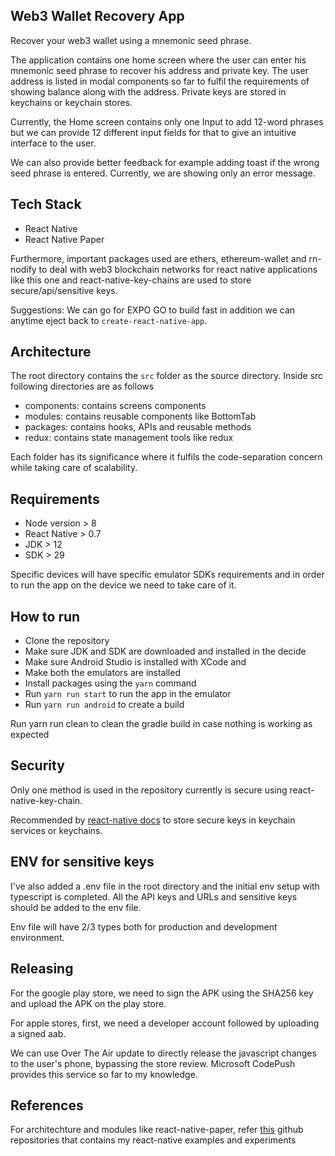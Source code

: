 ## Web3 Wallet Recovery App
Recover your web3 wallet using a mnemonic seed phrase. 

The application contains one home screen where the user can enter his mnemonic seed phrase to recover his address and private key. The user address is listed in modal components so far to fulfil the requirements of showing balance along with the address. Private keys are stored in keychains or keychain stores.

Currently, the Home screen contains only one Input to add 12-word phrases but we can provide 12 different input fields for that to give an intuitive interface to the user.

We can also provide better feedback for example adding toast if the wrong seed phrase is entered. Currently, we are showing only an error message.

## Tech Stack
- React Native
- React Native Paper

Furthermore, important packages used are ethers, ethereum-wallet and rn-nodify to deal with web3 blockchain networks for react native applications like this one and react-native-key-chains are used to store secure/api/sensitive keys.

Suggestions: We can go for EXPO GO to build fast in addition we can anytime eject back to `create-react-native-app`.

## Architecture
The root directory contains the `src` folder as the source directory. 
Inside src following directories are as follows
- components: contains screens components
- modules: contains reusable components like BottomTab
- packages: contains hooks, APIs and reusable methods
- redux: contains state management tools like redux

Each folder has its significance where it fulfils the code-separation concern while taking care of scalability. 

## Requirements

- Node version > 8
- React Native > 0.7
- JDK > 12
- SDK > 29

Specific devices will have specific emulator SDKs requirements and in order to run the app on the device we need to take care of it.

## How to run
- Clone the repository
- Make sure JDK and SDK are downloaded and installed in the decide
- Make sure Android Studio is installed with XCode and 
- Make both the emulators are installed
- Install packages using the `yarn` command
- Run `yarn run start` to run the app in the emulator
- Run `yarn run android` to create a build

Run yarn run clean to clean the gradle build in case nothing is working as expected

## Security 
Only one method is used in the repository currently is secure using react-native-key-chain. 

Recommended by [react-native docs](https://reactnative.dev/docs/security#storing-sensitive-info) to store secure keys in keychain services or keychains.

## ENV for sensitive keys 
I've also added a .env file in the root directory and the initial env setup with typescript is completed. All the API keys and URLs and sensitive keys should be added to the env file.

Env file will have 2/3 types both for production and development environment.

## Releasing
For the google play store, we need to sign the APK using the SHA256 key and upload the APK on the play store. 

For apple stores, first, we need a developer account followed by uploading a signed aab. 

We can use Over The Air update to directly release the javascript changes to the user's phone, bypassing the store review. Microsoft CodePush provides this service so far to my knowledge.

## References
For architechture and modules like react-native-paper, refer [this](https://github.com/shreyvijayvargiya/iHateReadingLogs/tree/main/TechLogsMobile) github repositories that contains my react-native examples and experiments
